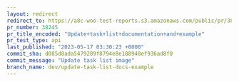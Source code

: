 ```yaml
---
layout: redirect
redirect_to: https://a8c-woo-test-reports.s3.amazonaws.com/public/pr/38245/api/index.html
pr_number: 38245
pr_title_encoded: "Update+task+list+documentation+and+example"
pr_test_type: api
last_published: "2023-05-17 03:30:23 +0000"
commit_sha: d085d8ada5479289f8794e8e188948ef936ad8f0
commit_message: "Update task list image"
branch_name: dev/update-task-list-docs-example
---
```

